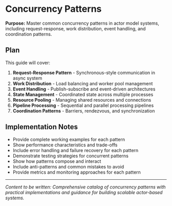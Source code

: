# Concurrency Patterns

<!-- Metadata -->
<!-- 
Topic: Concurrent Design Patterns
Type: Design Guide
Audience: Developers designing concurrent systems
Estimated Reading Time: 30 minutes
Prerequisites: Understanding of supervision and message passing
TOC: w.tree → core-concepts-deep → actor-model → concurrency-patterns.md
-->

**Purpose:** Master common concurrency patterns in actor model systems, including request-response, work distribution, event handling, and coordination patterns.

## Plan

This guide will cover:

1. **Request-Response Pattern** - Synchronous-style communication in async system
2. **Work Distribution** - Load balancing and worker pool management
3. **Event Handling** - Publish-subscribe and event-driven architectures
4. **State Management** - Coordinated state across multiple processes
5. **Resource Pooling** - Managing shared resources and connections
6. **Pipeline Processing** - Sequential and parallel processing pipelines
7. **Coordination Patterns** - Barriers, rendezvous, and synchronization

## Implementation Notes

- Provide complete working examples for each pattern
- Show performance characteristics and trade-offs
- Include error handling and failure recovery for each pattern
- Demonstrate testing strategies for concurrent patterns
- Show how patterns compose and interact
- Include anti-patterns and common mistakes to avoid
- Provide metrics and monitoring approaches for each pattern

---

*Content to be written: Comprehensive catalog of concurrency patterns with practical implementations and guidance for building scalable actor-based systems.*
